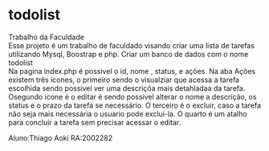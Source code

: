 # todolist
Trabalho da Faculdade<br>
Esse projeto é um trabalho de faculdado visando criar uma lista de tarefas utilizando Mysql, Boostrap e php. Criar um banco de dados com o nome todolist<br>
Na pagina index.php é possivel o  id, nome , status, e ações. Na aba Ações existem três icones, o primeiro sendo o visualziar que acessa a tarefa escolhida sendo possivel ver uma descriçõa mais detahladaa da tarefa. Osegundo icone é o editar é sendo possivel alterar o nome a descrição, os status e o prazo da tarefa se necessário. O terceiro é o excluir, caso a tarefa não seja mais necessária o usuario pode exclui-la. O quarto é um atalho para concluir a tarefa sem precisar acessar o editar.<br>

Aluno:Thiago Aoki
RA:2002282
